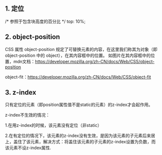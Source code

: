 ## 1. 定位
/* 参照于包含块高度的百分比 */
top: 10%;

## 2. object-position
CSS 属性 object-position 规定了可替换元素的内容，在这里我们称其为对象（即 object-position 中的 object），在其内容框中的位置。
如图片在其内容框中的位置，mdn文档：https://developer.mozilla.org/zh-CN/docs/Web/CSS/object-position

object-fit：https://developer.mozilla.org/zh-CN/docs/Web/CSS/object-fit

## 3. z-index

只有定位的元素（即position属性值不是static的元素）的z-index才会起作用。

z-index不生效的情况：

1.在用z-index的时候，该元素没有定位（非static）

2.在有定位的情况下，该元素的z-index没有生效，是因为该元素的子元素后来居上，盖住了该元素，解决方式：将盖住该元素的子元素的z-index设置为负数，而该元素不设z-index属性.
